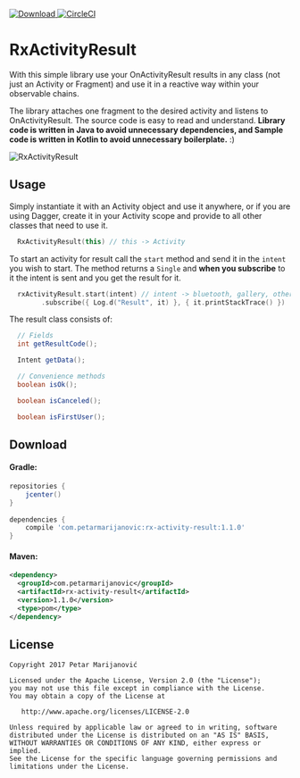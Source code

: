 [ ![Download](https://api.bintray.com/packages/petarmarijanovic/maven/rx-activity-result/images/download.svg) ](https://bintray.com/petarmarijanovic/maven/rx-activity-result/_latestVersion)
[![CircleCI](https://circleci.com/gh/PetarMarijanovic/RxActivityResult/tree/master.svg?style=svg)](https://circleci.com/gh/PetarMarijanovic/RxActivityResult/tree/master)

# RxActivityResult

With this simple library use your OnActivityResult results in any class (not just an Activity or Fragment) and use it in a reactive way within your observable chains. 

The library attaches one fragment to the desired activity and listens to OnActivityResult. The source code is easy to read and understand.
**Library code is written in Java to avoid unnecessary dependencies, and Sample code is written in Kotlin to avoid unnecessary boilerplate.** :)

![RxActivityResult](https://media.giphy.com/media/mK5qCqlKPF8ac/giphy.gif)

Usage
-----

Simply instantiate it with an Activity object and use it anywhere, or if you are using Dagger, create it in your Activity scope and provide to all other classes that need to use it.
```kotlin
  RxActivityResult(this) // this -> Activity
```

To start an activity for result call the `start` method and send it in the `intent` you wish to start. The method returns a `Single` and **when you subscribe** to it the intent is sent and you get the result for it.
```kotlin
  rxActivityResult.start(intent) // intent -> bluetooth, gallery, other activity...
        .subscribe({ Log.d("Result", it) }, { it.printStackTrace() })       
```

The result class consists of:
```java
  // Fields
  int getResultCode();

  Intent getData();

  // Convenience methods
  boolean isOk();

  boolean isCanceled();

  boolean isFirstUser();
```
Download
--------

#### Gradle:
```groovy
repositories {
    jcenter()
}
    
dependencies {
    compile 'com.petarmarijanovic:rx-activity-result:1.1.0'
}
```

#### Maven:
```xml
<dependency>
  <groupId>com.petarmarijanovic</groupId>
  <artifactId>rx-activity-result</artifactId>
  <version>1.1.0</version>
  <type>pom</type>
</dependency>
```

License
-------

    Copyright 2017 Petar Marijanović

    Licensed under the Apache License, Version 2.0 (the "License");
    you may not use this file except in compliance with the License.
    You may obtain a copy of the License at

       http://www.apache.org/licenses/LICENSE-2.0

    Unless required by applicable law or agreed to in writing, software
    distributed under the License is distributed on an "AS IS" BASIS,
    WITHOUT WARRANTIES OR CONDITIONS OF ANY KIND, either express or implied.
    See the License for the specific language governing permissions and
    limitations under the License.
